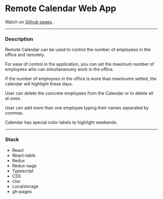 # Remote Calendar Web App

Watch on [Github pages](https://sden4.github.io/remote_calendar/).

---

### Description

Remote Calendar can be used to control the number of employees in the office and remotely.

For ease of control in the application, you can set the maximum number of employees who can simultaneously work in the office.

If the number of employees in the office is more than maximums setted, the calendar will highlight these days.

User can delete the concrete employees from the Calendar or to delete all at ones.

User can add more than one employee typing their names separated by commas.

Calendar has special color labels to highlight weekends.

---

### Stack

- React
- React-table
- Redux
- Redux-saga
- Typescript
- CSS
- clsx
- Localstorage
- gh-pages
